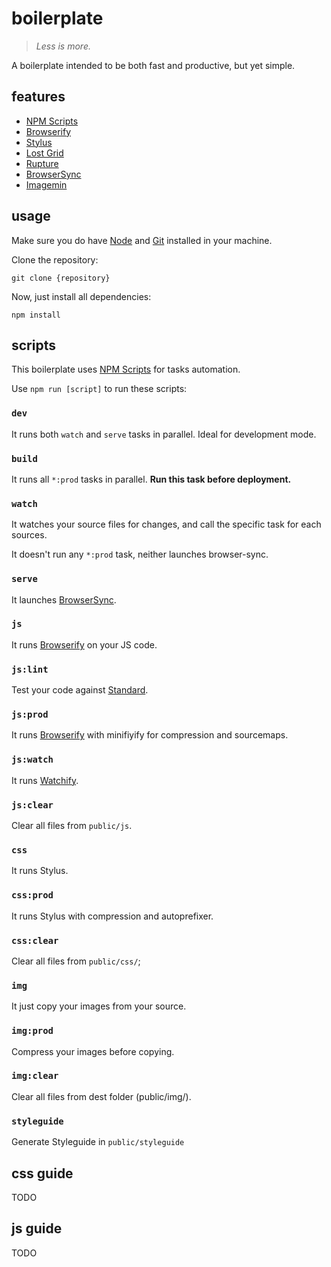 # boilerplate

> *Less is more.*

A boilerplate intended to be both fast and productive, but yet simple.

## features

* [NPM Scripts](https://www.keithcirkel.co.uk/how-to-use-npm-as-a-build-tool/)
* [Browserify](http://browserify.org/)
* [Stylus](http://stylus-lang.com/)
* [Lost Grid](https://github.com/peterramsing/lost)
* [Rupture](https://github.com/jescalan/rupture)
* [BrowserSync](https://www.browsersync.io/)
* [Imagemin](https://github.com/imagemin/imagemin)

## usage

Make sure you do have [Node](https://nodejs.org/en/)
and [Git](https://git-scm.com/) installed in your machine.

Clone the repository:

`git clone {repository}`

Now, just install all dependencies:

`npm install`

## scripts

This boilerplate uses [NPM Scripts](https://www.keithcirkel.co.uk/how-to-use-npm-as-a-build-tool/) for
tasks automation.

Use `npm run [script]` to run these scripts:

### `dev`

It runs both `watch` and `serve` tasks in parallel.
Ideal for development mode.

### `build`

It runs all `*:prod` tasks in parallel.
**Run this task before deployment.**

### `watch`

It watches your source files for changes, and call
the specific task for each sources.

It doesn't run any `*:prod` task, neither launches browser-sync.

### `serve`

It launches [BrowserSync](https://www.browsersync.io/).

### `js`

It runs [Browserify](http://browserify.org/) on your JS code.

### `js:lint`

Test your code against [Standard](https://github.com/feross/standard).

### `js:prod`

It runs [Browserify](http://browserify.org/) with minifiyify for compression and sourcemaps.

### `js:watch`

It runs [Watchify](https://github.com/substack/watchify).

### `js:clear`

Clear all files from `public/js`.

### `css`

It runs Stylus.

### `css:prod`

It runs Stylus with compression and autoprefixer.

### `css:clear`

Clear all files from `public/css/`;

### `img`

It just copy your images from your source.

### `img:prod`

Compress your images before copying.

### `img:clear`

Clear all files from dest folder (public/img/).

### `styleguide`

Generate Styleguide in `public/styleguide`

## css guide

TODO

## js guide

TODO
